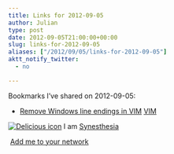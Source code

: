 ```yaml
---
title: Links for 2012-09-05
author: Julian
type: post
date: 2012-09-05T21:00:00+00:00
slug: links-for-2012-09-05 
aliases: ["/2012/09/05/links-for-2012-09-05"]
aktt_notify_twitter:
  - no

---
```

Bookmarks I&#8217;ve shared on 2012-09-05:

  * [Remove Windows line endings in VIM][1] 
    [VIM][2] </li> </ul> 
    
    <p class="deliciouslink">
      <a href="https://del.icio.us/synesthesia" title="See all my bookmarks on del.icio.us"><img src="https://www.synesthesia.co.uk/images/deliciousicon.jpg" alt="Delicious icon" /></a>&nbsp;I am <a href="https://del.icio.us/synesthesia" title="See all my bookmarks on del.icio.us">Synesthesia</a>
    </p>
    
    <p class="deliciouslink">
      <a href="https://del.icio.us/network?add=synesthesia" title="Add me to your del.icio.us network"><img src="https://www.synesthesia.co.uk/images/add.gif" alt="" /></a>&nbsp;<a href="https://del.icio.us/network?add=synesthesia" title="Add me to your del.icio.us network">Add me to your network</a>
    </p>

 [1]: https://grx.no/kb/2008/11/17/remove-windows-line-endings-in-vim/
 [2]: https://www.delicious.com/synesthesia/VIM